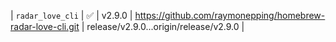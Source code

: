 | `radar_love_cli` | ✅ | v2.9.0 | https://github.com/raymonepping/homebrew-radar-love-cli.git | release/v2.9.0...origin/release/v2.9.0 |
